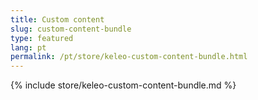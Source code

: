 ```yaml
---
title: Custom content
slug: custom-content-bundle
type: featured
lang: pt
permalink: /pt/store/keleo-custom-content-bundle.html
---
```


{% include store/keleo-custom-content-bundle.md %}

